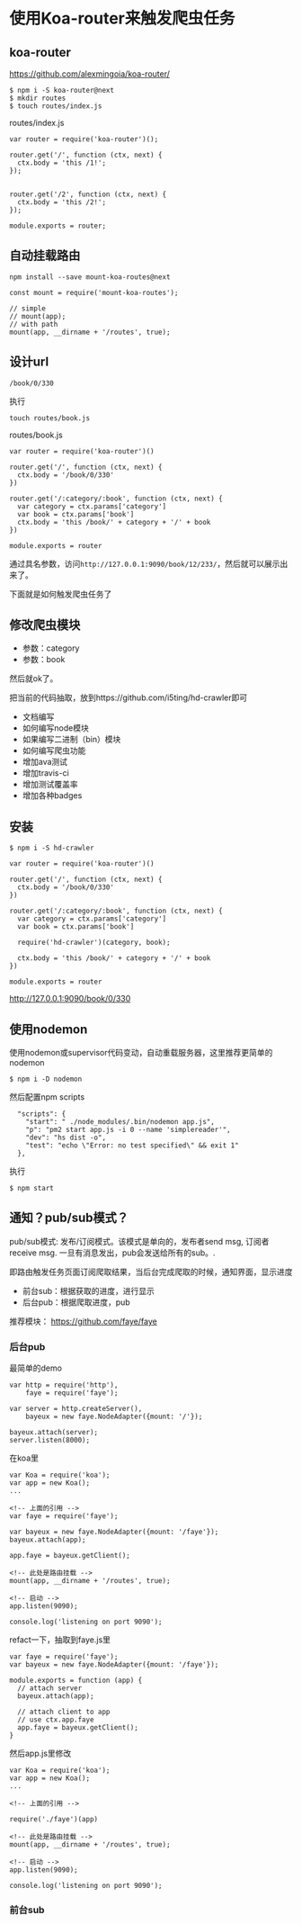 # 使用Koa-router来触发爬虫任务


## koa-router

https://github.com/alexmingoia/koa-router/

```
$ npm i -S koa-router@next
$ mkdir routes
$ touch routes/index.js
```

routes/index.js

```
var router = require('koa-router')();

router.get('/', function (ctx, next) {
  ctx.body = 'this /1!';
});


router.get('/2', function (ctx, next) {
  ctx.body = 'this /2!';
});

module.exports = router;
```

## 自动挂载路由

```
npm install --save mount-koa-routes@next
```


```
const mount = require('mount-koa-routes');

// simple
// mount(app);
// with path
mount(app, __dirname + '/routes', true);
```

## 设计url

```
/book/0/330
```

执行

```
touch routes/book.js
```

routes/book.js

```
var router = require('koa-router')()

router.get('/', function (ctx, next) {
  ctx.body = '/book/0/330'
})

router.get('/:category/:book', function (ctx, next) {
  var category = ctx.params['category']
  var book = ctx.params['book']
  ctx.body = 'this /book/' + category + '/' + book
})

module.exports = router

```

通过具名参数，访问`http://127.0.0.1:9090/book/12/233/`，然后就可以展示出来了。

下面就是如何触发爬虫任务了

## 修改爬虫模块

- 参数：category
- 参数：book

然后就ok了。

把当前的代码抽取，放到https://github.com/i5ting/hd-crawler即可

- 文档编写
- 如何编写node模块
- 如果编写二进制（bin）模块
- 如何编写爬虫功能
- 增加ava测试
- 增加travis-ci
- 增加测试覆盖率
- 增加各种badges

## 安装

```
$ npm i -S hd-crawler
```

```
var router = require('koa-router')()

router.get('/', function (ctx, next) {
  ctx.body = '/book/0/330'
})

router.get('/:category/:book', function (ctx, next) {
  var category = ctx.params['category']
  var book = ctx.params['book']

  require('hd-crawler')(category, book);
  
  ctx.body = 'this /book/' + category + '/' + book
})

module.exports = router

```

http://127.0.0.1:9090/book/0/330

## 使用nodemon

使用nodemon或supervisor代码变动，自动重载服务器，这里推荐更简单的nodemon

```
$ npm i -D nodemon
```

然后配置npm scripts

```
  "scripts": {
    "start": " ./node_modules/.bin/nodemon app.js",
    "p": "pm2 start app.js -i 0 --name 'simplereader'",
    "dev": "hs dist -o",
    "test": "echo \"Error: no test specified\" && exit 1"
  },
```

执行

```
$ npm start
```

## 通知？pub/sub模式？

pub/sub模式: 发布/订阅模式。该模式是单向的，发布者send msg, 订阅者receive msg.  一旦有消息发出，pub会发送给所有的sub。.

即路由触发任务页面订阅爬取结果，当后台完成爬取的时候，通知界面，显示进度

- 前台sub：根据获取的进度，进行显示
- 后台pub：根据爬取进度，pub

推荐模块： https://github.com/faye/faye

### 后台pub

最简单的demo

```
var http = require('http'),
    faye = require('faye');

var server = http.createServer(),
    bayeux = new faye.NodeAdapter({mount: '/'});

bayeux.attach(server);
server.listen(8000);

```

在koa里

```
var Koa = require('koa');
var app = new Koa();
...

<!-- 上面的引用 -->
var faye = require('faye');

var bayeux = new faye.NodeAdapter({mount: '/faye'});
bayeux.attach(app);

app.faye = bayeux.getClient();

<!-- 此处是路由挂载 -->
mount(app, __dirname + '/routes', true);

<!-- 启动 -->
app.listen(9090);

console.log('listening on port 9090');
```

refact一下，抽取到faye.js里

```
var faye = require('faye');
var bayeux = new faye.NodeAdapter({mount: '/faye'});
    
module.exports = function (app) {
  // attach server
  bayeux.attach(app);
  
  // attach client to app
  // use ctx.app.faye
  app.faye = bayeux.getClient();
}
```

然后app.js里修改

```
var Koa = require('koa');
var app = new Koa();
...

<!-- 上面的引用 -->

require('./faye')(app)

<!-- 此处是路由挂载 -->
mount(app, __dirname + '/routes', true);

<!-- 启动 -->
app.listen(9090);

console.log('listening on port 9090');
```


### 前台sub